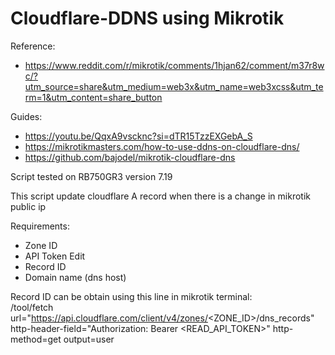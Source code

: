 # Cloudflare-DDNS using Mikrotik 

Reference:
- https://www.reddit.com/r/mikrotik/comments/1hjan62/comment/m37r8wc/?utm_source=share&utm_medium=web3x&utm_name=web3xcss&utm_term=1&utm_content=share_button

Guides:  
- https://youtu.be/QqxA9vscknc?si=dTR15TzzEXGebA_S 
- https://mikrotikmasters.com/how-to-use-ddns-on-cloudflare-dns/ 
- https://github.com/bajodel/mikrotik-cloudflare-dns

Script tested on RB750GR3 version 7.19

This script update cloudflare A record when there is a change in mikrotik public ip

Requirements:
- Zone ID
- API Token Edit
- Record ID
- Domain name (dns host)

Record ID can be obtain using this line in mikrotik terminal: \
/tool/fetch url="https://api.cloudflare.com/client/v4/zones/<ZONE_ID>/dns_records" http-header-field="Authorization: Bearer <READ_API_TOKEN>" http-method=get output=user
